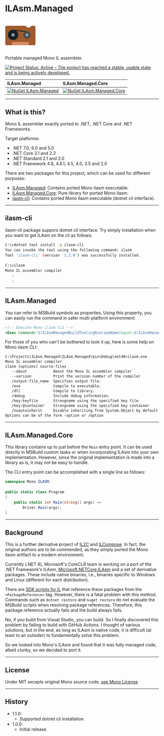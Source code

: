 # ILAsm.Managed

![ILAsm.Managed](Images/ILAsm.Managed.100.png)

Portable managed Mono IL assembler.

[![Project Status: Active – The project has reached a stable, usable state and is being actively developed.](https://www.repostatus.org/badges/latest/active.svg)](https://www.repostatus.org/#active)

| ILAsm.Managed | ILAsm.Managed.Core |
|:----|:----|
| [![NuGet ILAsm.Managed](https://img.shields.io/nuget/v/ILAsm.Managed.svg?style=flat)](https://www.nuget.org/packages/ILAsm.Managed) | [![NuGet ILAsm.Managed.Core](https://img.shields.io/nuget/v/ILAsm.Managed.Core.svg?style=flat)](https://www.nuget.org/packages/ILAsm.Managed.Core) |

----

## What is this?

Mono IL assembler exactly ported to .NET, .NET Core and .NET Frameworks.

Target platforms:

* .NET 7.0, 6.0 and 5.0
* .NET Core 3.1 and 2.2
* .NET Standard 2.1 and 2.0
* .NET Framework 4.8, 4.6.1, 4.5, 4.0, 3.5 and 2.0

There are two packages for this project, which can be used for different purposes:

* [ILAsm.Managed](https://www.nuget.org/packages/ILAsm.Managed): Contains ported Mono ilasm executable.
* [ILAsm.Managed.Core](https://www.nuget.org/packages/ILAsm.Managed.Core): Pure library for ported Mono ilasm.
* [ilasm-cli](https://www.nuget.org/packages/ILAsm.Managed): Contains ported Mono ilasm executable (dotnet cli interface).


----

## ilasm-cli

ilasm-cli package suppors dotnet cli interface.
Try simply installation when you want to get ILAsm on the cli as follows:

```bash
C:\>dotnet tool install -g ilasm-cli
You can invoke the tool using the following command: ilasm
Tool 'ilasm-cli' (version '1.1.0') was successfully installed.

C:\>ilasm
Mono IL assembler compiler
   :
   :
```

----

## ILAsm.Managed

You can refer to MSBuild symbols as properties.
Using this property, you can easily run the command in safer multi-platform environment:

```xml
<!-- Execute Mono ilasm CLI -->
<Exec Command="$(ILAsmManagedBuildToolingRuntimeName)&quot;$(ILAsmManagedBuildToolingPath)&quot; ...." />
```

For those of you who can't be bothered to look it up, here is some help on Mono ilasm CLI:

```
C:\Projects\ILAsm.Managed\ILAsm.Managed\bin\Debug\net40>ilasm.exe
Mono IL assembler compiler
ilasm [options] source-files
   --about            About the Mono IL assembler compiler
   --version          Print the version number of the compiler
   /output:file_name  Specifies output file.
   /exe               Compile to executable.
   /dll               Compile to library.
   /debug             Include debug information.
   /key:keyfile       Strongname using the specified key file
   /key:@container    Strongname using the specified key container
   /noautoinherit     Disable inheriting from System.Object by default
Options can be of the form -option or /option
```

----

## ILAsm.Managed.Core

This library contains up to just before the `Main` entry point.
It can be used directly in MSBuild custom tasks or when incorporating ILAsm into your own implementation.
However, since the original implementation is made into a library as is, it may not be easy to handle.

The CLI entry point can be accomplished with a single line as follows:

```csharp
namespace Mono.ILASM;

public static class Program
{
    public static int Main(string[] args) =>
        Driver.Main(args);
}
```

----

## Background

This is a further derivative project of [IL2C](https://github.com/kekyo/IL2C) and [ILCompose](https://github.com/kekyo/ILCompose).
In fact, the original authors are to be commended, as they simply ported the Mono ilasm artifact to a modern environment.

Currently (.NET 6), Microsoft's CoreCLR team is working on a port of the .NET Framework's ILAsm,
[Microsoft.NETCore.ILAsm](https://www.nuget.org/packages/Microsoft.NETCore.ILAsm) and a set of derivative packages.
These include native binaries, i.e., binaries specific to Windows and Linux (different for each distribution).

There are [SDK scripts for IL](https://www.nuget.org/packages/Microsoft.NET.Sdk.IL) that reference these packages from the `<PackageReference>` tag.
However, there is a fatal problem with this method.
Commands such as `dotnet restore` and `nuget restore` do not evaluate the MSBuild scripts when resolving package references.
Therefore, this package reference actually fails and the build always fails.

No, if you build from Visual Studio, you can build.
So I finally discovered this problem by failing to build with GitHub Actions.
I thought of various solutions, but in the end, as long as ILAsm is native code,
it is difficult (at least to an outsider) to fundamentally solve this problem.

So we looked into Mono's ILAsm and found that it was fully managed code, albeit clunky, so we decided to port it.

----

## License

Under MIT excepts original Mono source code, [see Mono License](https://github.com/mono/mono/blob/main/LICENSE).

----

## History

* 1.1.0:
  * Supported dotnet cli installation.
* 1.0.0:
  * Initial release.
